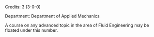 Credits: 3 (3-0-0)

Department: Department of Applied Mechanics

A course on any advanced topic in the area of Fluid Engineering may be floated under this number.